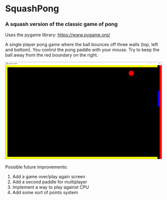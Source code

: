 # SquashPong
### A squash version of the classic game of pong

Uses the pygame library: https://www.pygame.org/

A single player pong game where the ball bounces off three walls (top, left and bottom). You control the pong paddle with your mouse. Try to keep the ball away from the red boundary on the right.


![Pygame window screenshot](https://github.com/charathmathew/SquashPong/blob/master/Capture.PNG?raw=true 'Pygame window screenshot')


Possible future improvements:
1. Add a game over/play again screen
1. Add a second paddle for multiplayer
1. Implement a way to play against CPU
1. Add some sort of points system
